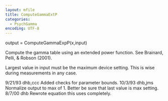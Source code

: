 ```yaml
---
layout: mfile
title: ComputeGammaExtP
categories:
  - PsychGamma
encoding: UTF-8
---
```


output = ComputeGammaExpP(x,input)

Compute the gamma table using an extended power function.
See Brainard, Pelli, & Robson (2001).

Largest value in input must be the maximum device
setting.  This is wise during measurements in
any case.

9/21/93  dhb,ccc  Added checks for parameter bounds.
10/3/93  dhb,jms  Normalize output to max of 1.
                  Better be sure that last value is max setting.
8/7/00   dhb      Rewrote equation this uses completely.